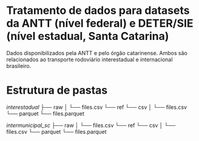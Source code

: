 # Tratamento de dados para datasets da ANTT (nível federal) e DETER/SIE (nível estadual, Santa Catarina)
Dados disponibilizados pela ANTT e pelo órgão catarinense. Ambos são relacionados ao transporte rodoviário interestadual e internacional brasileiro.

# Estrutura de pastas

*interestadual*
├── raw
│   └── files.csv
└── ref
    └── csv
    │   └── files.csv
    └── parquet
        └── files.parquet

*intermunicipal_sc*
├── raw
│   └── files.csv
└── ref
    └── csv
    │   └── files.csv
    └── parquet
        └── files.parquet
